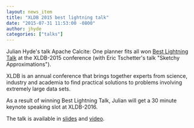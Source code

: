 ```yaml
---
layout: news_item
title: "XLDB 2015 best lightning talk"
date: "2015-07-31 11:53:00 -0800"
author: jhyde
categories: ["talks"]
---
```

<!--
{% comment %}
Licensed to the Apache Software Foundation (ASF) under one or more
contributor license agreements.  See the NOTICE file distributed with
this work for additional information regarding copyright ownership.
The ASF licenses this file to you under the Apache License, Version 2.0
(the "License"); you may not use this file except in compliance with
the License.  You may obtain a copy of the License at

http://www.apache.org/licenses/LICENSE-2.0

Unless required by applicable law or agreed to in writing, software
distributed under the License is distributed on an "AS IS" BASIS,
WITHOUT WARRANTIES OR CONDITIONS OF ANY KIND, either express or implied.
See the License for the specific language governing permissions and
limitations under the License.
{% endcomment %}
-->

Julian Hyde's talk Apache Calcite: One planner fits all won
[Best Lightning Talk](http://www.xldb.org/archives/2015/05/best-lightning-talks-selected/)
at the XLDB-2015 conference (with Eric Tschetter's talk "Sketchy
Approximations").

XLDB is an annual conference that brings together experts from
science, industry and academia to find practical solutions to problems
involving extremely large data sets.

As a result of winning Best Lightning Talk, Julian will get a 30
minute keynote speaking slot at XLDB-2016.

The talk is available in
[slides](http://www.slideshare.net/julianhyde/apache-calcite-one-planner-fits-all)
and [video](https://www.youtube.com/watch?v=5_MyORYjq3w).
